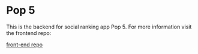 # Pop 5
This is the backend for social ranking app Pop 5. For more information visit the frontend repo:

[front-end repo](https://github.com/raworiginal/pop-5-front-end/)
